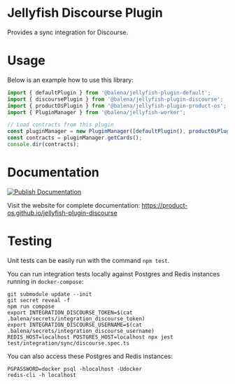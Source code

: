 # Jellyfish Discourse Plugin

Provides a sync integration for Discourse.

# Usage

Below is an example how to use this library:

```typescript
import { defaultPlugin } from '@balena/jellyfish-plugin-default';
import { discoursePlugin } from '@balena/jellyfish-plugin-discourse';
import { productOsPlugin } from '@balena/jellyfish-plugin-product-os';
import { PluginManager } from '@balena/jellyfish-worker';

// Load contracts from this plugin
const pluginManager = new PluginManager([defaultPlugin(), productOsPlugin(), discoursePlugin()]);
const contracts = pluginManager.getCards();
console.dir(contracts);
```

# Documentation

[![Publish Documentation](https://github.com/product-os/jellyfish-plugin-discourse/actions/workflows/publish-docs.yml/badge.svg)](https://github.com/product-os/jellyfish-plugin-discourse/actions/workflows/publish-docs.yml)

Visit the website for complete documentation: https://product-os.github.io/jellyfish-plugin-discourse

# Testing

Unit tests can be easily run with the command `npm test`.

You can run integration tests locally against Postgres and Redis instances running in `docker-compose`:
```
git submodule update --init
git secret reveal -f
npm run compose
export INTEGRATION_DISCOURSE_TOKEN=$(cat .balena/secrets/integration_discourse_token)
export INTEGRATION_DISCOURSE_USERNAME=$(cat .balena/secrets/integration_discourse_username)
REDIS_HOST=localhost POSTGRES_HOST=localhost npx jest test/integration/sync/discourse.spec.ts
```

You can also access these Postgres and Redis instances:
```
PGPASSWORD=docker psql -hlocalhost -Udocker
redis-cli -h localhost
```
